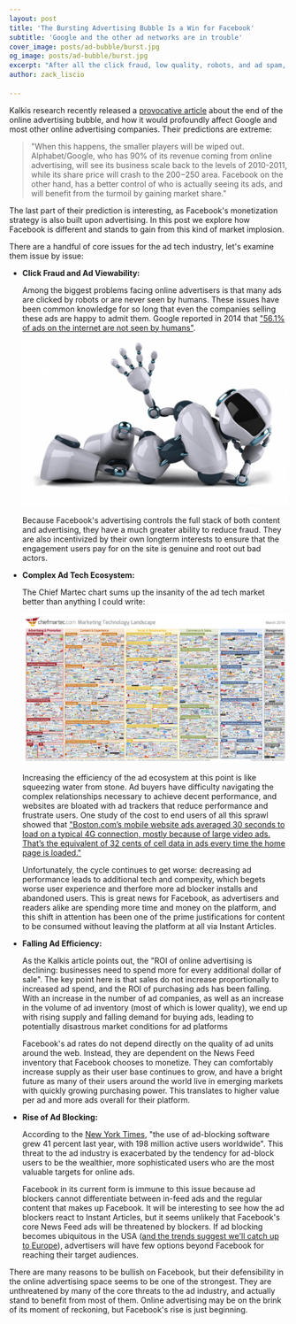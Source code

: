 ```yaml
---
layout: post
title: 'The Bursting Advertising Bubble Is a Win for Facebook'
subtitle: 'Google and the other ad networks are in trouble'
cover_image: posts/ad-bubble/burst.jpg
og_image: posts/ad-bubble/burst.jpg
excerpt: "After all the click fraud, low quality, robots, and ad spam, there's a reckoning coming."
author: zack_liscio

---
```


Kalkis research recently released a [provocative article](https://kalkis-research.com/google-end-of-the-online-advertising-bubble) about the end of the online advertising bubble, and how it would profoundly affect Google and most other online advertising companies. Their predictions are extreme: 

> "When this happens, the smaller players will be wiped out. Alphabet/Google, who has 90% of its revenue coming from online advertising, will see its business scale back to the levels of 2010-2011, while its share price will crash to the $200-$250 area. Facebook on the other hand, has a better control of who is actually seeing its ads, and will benefit from the turmoil by gaining market share." 

The last part of their prediction is interesting, as Facebook's monetization strategy is also built upon advertising. In this post we explore how Facebook is different and stands to gain from this kind of market implosion. 

There are a handful of core issues for the ad tech industry, let's examine them issue by issue:

* **Click Fraud and Ad Viewability:**

  Among the biggest problems facing online advertisers is that many ads are clicked by robots or are never seen by humans. These issues have been common knowledge for so long that even the companies selling these ads are happy to admit them. Google reported in 2014 that ["56.1% of ads on the internet are not seen by humans"](http://adage.com/article/digital/56-digital-ads-served-google/296062/). 

  <div class="full zoomable"><img src="/images/posts/ad-bubble/robot.jpg"></div>  

  Because Facebook's advertising controls the full stack of both content and advertising, they have a much greater ability to reduce fraud. They are also incentivized by their own longterm interests to ensure that the engagement users pay for on the site is genuine and root out bad actors.
* **Complex Ad Tech Ecosystem:**
  
  The Chief Martec chart sums up the insanity of the ad tech market better than anything I could write: 

  <div class="full zoomable"><img src="/images/posts/ad-bubble/martec.jpg"></div>

  Increasing the efficiency of the ad ecosystem at this point is like squeezing water from stone. Ad buyers have difficulty navigating the complex relationships necessary to achieve decent performance, and websites are bloated with ad trackers that reduce performance and frustrate users. One study of the cost to end users of all this sprawl showed that ["Boston.com’s mobile website ads averaged 30 seconds to load on a typical 4G connection, mostly because of large video ads. That’s the equivalent of 32 cents of cell data in ads every time the home page is loaded."](http://www.nytimes.com/interactive/2015/10/01/business/cost-of-mobile-ads.html) 

  Unfortunately, the cycle continues to get worse: decreasing ad performance leads to additional tech and compexity, which begets worse user experience and therfore more ad blocker installs and abandoned users. This is great news for Facebook, as advertisers and readers alike are spending more time and money on the platform, and this shift in attention has been one of the prime justifications for content to be consumed without leaving the platform at all via Instant Articles.
* **Falling Ad Efficiency:**
  
  As the Kalkis article points out, the "ROI of online advertising is declining: businesses need to spend more for every additional dollar of sale". The key point here is that sales do not increase proportionally to increased ad spend, and the ROI of purchasing ads has been falling. With an increase in the number of ad companies, as well as an increase in the volume of ad inventory (most of which is lower quality), we end up with rising supply and falling demand for buying ads, leading to potentially disastrous market conditions for ad platforms

  Facebook's ad rates do not depend directly on the quality of ad units around the web. Instead, they are dependent on the News Feed inventory that Facebook chooses to monetize. They can comfortably increase supply as their user base continues to grow, and have a bright future as many of their users around the world live in emerging markets with quickly growing purchasing power. This translates to higher value per ad and more ads overall for their platform.
* **Rise of Ad Blocking:**

  According to the [New York Times](http://www.nytimes.com/2016/02/21/opinion/sunday/the-ad-blocking-wars.html), "the use of ad-blocking software grew 41 percent last year, with 198 million active users worldwide". This threat to the ad industry is exacerbated by the tendency for ad-block users to be the wealthier, more sophisticated users who are the most valuable targets for online ads. 

  Facebook in its current form is immune to this issue because ad blockers cannot differentiate between in-feed ads and the regular content that makes up Facebook. It will be interesting to see how the ad blockers react to Instant Articles, but it seems unlikely that Facebook's core News Feed ads will be threatened by blockers. If ad blocking becomes ubiquitous in the USA ([and the trends suggest we'll catch up to Europe](http://www.emarketer.com/Article/Internet-Users-US-Block-Ads-Less-than-Western-Europe/1013041)), advertisers will have few options beyond Facebook for reaching their target audiences.

There are many reasons to be bullish on Facebook, but their defensibility in the online advertising space seems to be one of the strongest. They are unthreatened by many of the core threats to the ad industry, and actually stand to benefit from most of them. Online advertising may be on the brink of its moment of reckoning, but Facebook's rise is just beginning.